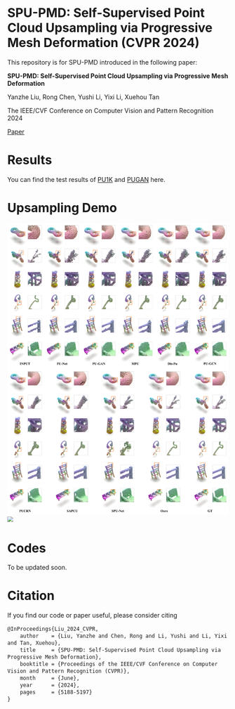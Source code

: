 # SPU-PMD: Self-Supervised Point Cloud Upsampling via Progressive Mesh Deformation (CVPR 2024)

This repository is for SPU-PMD introduced in the following paper:  

**SPU-PMD: Self-Supervised Point Cloud Upsampling via Progressive Mesh Deformation**

Yanzhe Liu, Rong Chen, Yushi Li, Yixi Li, Xuehou Tan 

The IEEE/CVF Conference on Computer Vision and Pattern Recognition 2024

[Paper](https://openaccess.thecvf.com/content/CVPR2024/html/Liu_SPU-PMD_Self-Supervised_Point_Cloud_Upsampling_via_Progressive_Mesh_Deformation_CVPR_2024_paper.html)


# Results
You can find the test results of [PU1K](https://drive.google.com/drive/folders/1-Q1_xtnvBqGEfXQKhJOHQN__-OZN_xcY?usp=drive_link) and [PUGAN](https://drive.google.com/drive/folders/1rYZ0__Z1ZiZAJBlBNRk-p01Qd2mYeyRo?usp=drive_link) here.

# Upsampling Demo

<img src="./img/result-pu1k.png" style="zoom:80%;" />

<img src="./img/result-scannet.png" style="zoom:80%;" />


# Codes
To be updated soon.

# Citation
If you find our code or paper useful, please consider citing
```
@InProceedings{Liu_2024_CVPR,
    author    = {Liu, Yanzhe and Chen, Rong and Li, Yushi and Li, Yixi and Tan, Xuehou},
    title     = {SPU-PMD: Self-Supervised Point Cloud Upsampling via Progressive Mesh Deformation},
    booktitle = {Proceedings of the IEEE/CVF Conference on Computer Vision and Pattern Recognition (CVPR)},
    month     = {June},
    year      = {2024},
    pages     = {5188-5197}
}
```
